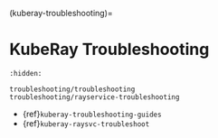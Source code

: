 (kuberay-troubleshooting)=

# KubeRay Troubleshooting

```{toctree}
:hidden:

troubleshooting/troubleshooting
troubleshooting/rayservice-troubleshooting
```

- {ref}`kuberay-troubleshooting-guides`
- {ref}`kuberay-raysvc-troubleshoot`
